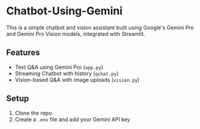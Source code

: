 # Chatbot-Using-Gemini

This is a simple chatbot and vision assistant built using Google's Gemini Pro and Gemini Pro Vision models, integrated with Streamlit.

## Features
- Text Q&A using Gemini Pro (`app.py`)
- Streaming Chatbot with history (`qchat.py`)
- Vision-based Q&A with image uploads (`vision.py`)

## Setup
1. Clone the repo.
2. Create a `.env` file and add your Gemini API key
